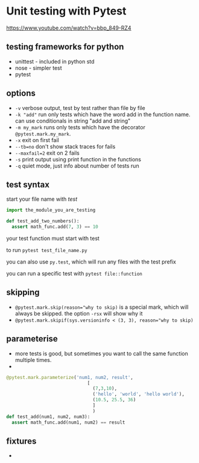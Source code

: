 # Unit testing with Pytest

https://www.youtube.com/watch?v=bbp_849-RZ4

## testing frameworks for python
* unittest - included in python std
* nose - simpler test
* pytest 

## options
* `-v` verbose output, test by test rather than file by file
* `-k "add"` run only tests which have the word add in the function name. can use conditionals in string "add and string"
* `-m my_mark` runs only tests which have the decorator `@pytest.mark.my_mark`. 
* `-x` exit on first fail
* `--tb=no` don't show stack traces for fails
* `--maxfail=2` exit on 2 fails
* `-s` print output using print function in the functions
* `-q` quiet mode, just info about number of tests run

## test syntax

start your file name with _test_
```python
import the_module_you_are_testing

def test_add_two_numbers():
  assert math_func.add(7, 3) == 10
```

your test function must start with test

to run `pytest test_file_name.py`

you can also use `py.test`, which will run any files with the test prefix

you can run a specific test with `pytest file::function`

## skipping
* `@pytest.mark.skip(reason="why to skip)` is a special mark, which will always be skipped. the option `-rsx` will show why it 
* `@pytest.mark.skipif(sys.versioninfo < (3, 3), reason="why to skip)`

## parameterise

* more tests is good, but sometimes you want to call the same function multiple times. 
*

```python
@pytest.mark.parameterize('num1, num2, result',
                              [
                                (7,3,10),
                                ('hello', 'world', 'hello world'),
                                (10.5, 25.5, 36)
                                ]
                                )
def test_add(num1, num2, num3):
  assert math_func.add(num1, num2) == result
```

## fixtures
* 
